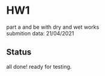 # HW1

part a and be with dry and wet works<br/>
submition data: 21/04/2021

## Status
all done! ready for testing.
